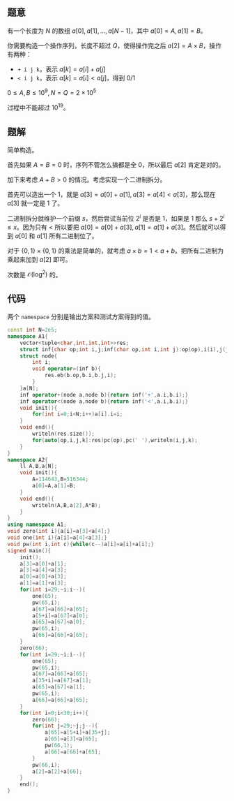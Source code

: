 ## 题意
有一个长度为 $N$ 的数组 $a[0],a[1],\dots,a[N-1]$，其中 $a[0]=A,a[1]=B$。

你需要构造一个操作序列，长度不超过 $Q$，使得操作完之后 $a[2]=A\times B$，操作有两种：

- `+ i j k`，表示 $a[k]=a[i]+a[j]$
- `< i j k`，表示 $a[k]=a[i]<a[j]$，得到 $0/1$

$0\le A,B\le 10^9,N=Q=2\times 10^5$

过程中不能超过 $10^{19}$。

## 题解

简单构造。

首先如果 $A=B=0$ 时，序列不管怎么搞都是全 $0$，所以最后 $a[2]$ 肯定是对的。

加下来考虑 $A+B>0$ 的情况。考虑实现一个二进制拆分。

首先可以造出一个 $1$，就是 $a[3]=a[0]+a[1],a[3]=a[4]<a[3]$，那么现在 $a[3]$ 就一定是 $1$ 了。

二进制拆分就维护一个前缀 $s$，然后尝试当前位 $2^i$ 是否是 $1$，如果是 $1$ 那么 $s+2^i\le x$。因为只有 $<$ 所以要把 $a[0]=a[0]+a[3],a[1]=a[1]+a[3]$。然后就可以得到 $a[0]$ 和 $a[1]$ 所有二进制位了。

对于 $\{0,1\}\times \{0,1\}$ 的乘法是简单的，就考虑 $a\times b=1<a+b$。把所有二进制为乘起来加到 $a[2]$ 即可。

次数是 $\mathcal O(\log ^2)$ 的。

## 代码

两个 `namespace` 分别是输出方案和测试方案得到的值。

```cpp
const int N=2e5;
namespace A1{
	vector<tuple<char,int,int,int>>res;
	struct inf{char op;int i,j;inf(char op,int i,int j):op(op),i(i),j(j){}};
	struct node{
		int i;
		void operator=(inf b){
			res.eb(b.op,b.i,b.j,i);
		}
	}a[N];
	inf operator+(node a,node b){return inf('+',a.i,b.i);}
	inf operator<(node a,node b){return inf('<',a.i,b.i);}
	void init(){
		for(int i=0;i<N;i++)a[i].i=i;
	}
	void end(){
		writeln(res.size());
		for(auto[op,i,j,k]:res)pc(op),pc(' '),writeln(i,j,k);
	}
}
namespace A2{
	ll A,B,a[N];
	void init(){
		A=114643,B=516344;
		a[0]=A,a[1]=B;
	}
	void end(){
		writeln(A,B,a[2],A*B);
	}
}
using namespace A1;
void zero(int i){a[i]=a[3]<a[4];}
void one(int i){a[i]=a[4]<a[3];}
void pw(int i,int c){while(c--)a[i]=a[i]+a[i];}
signed main(){
	init();
	a[3]=a[0]+a[1];
	a[3]=a[4]<a[3];
	a[0]=a[0]+a[3];
	a[1]=a[1]+a[3];
	for(int i=29;~i;i--){
		one(65);
		pw(65,i);
		a[67]=a[66]+a[65];
		a[5+i]=a[67]<a[0];
		a[65]=a[67]<a[0];
		pw(65,i);
		a[66]=a[66]+a[65];
	}
	zero(66);
	for(int i=29;~i;i--){
		one(65);
		pw(65,i);
		a[67]=a[66]+a[65];
		a[35+i]=a[67]<a[1];
		a[65]=a[67]<a[1];
		pw(65,i); 
		a[66]=a[66]+a[65];
	}
	for(int i=0;i<30;i++){
		zero(66);
		for(int j=29;~j;j--){
			a[65]=a[5+i]+a[35+j];
			a[65]=a[3]<a[65];
			pw(66,1);
			a[66]=a[66]+a[65];
		}
		pw(66,i);
		a[2]=a[2]+a[66];
	}
	end();
}
```